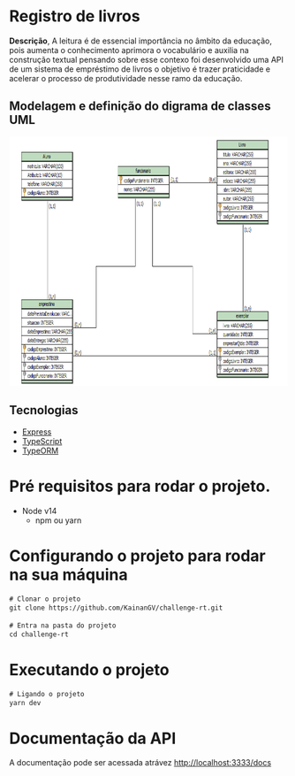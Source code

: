 # Registro de livros

**Descrição**, A leitura é de essencial importância no âmbito da educação, pois aumenta o conhecimento aprimora o vocabulário e auxilia na construção textual 
pensando sobre esse contexo foi desenvolvido uma API de um sistema de empréstimo de livros o objetivo é trazer praticidade e acelerar o processo de produtividade nesse ramo da educação.

## Modelagem e definição do digrama de classes UML
<p align="center">
  <img src="Uml.png" widht="550" height="450" />
</p>

## Tecnologias
- [Express](https://expressjs.com/pt-br/)
- [TypeScript](https://www.typescriptlang.org/)
- [TypeORM](https://typeorm.io/#/)

# Pré requisitos para rodar o projeto.

- Node v14
  - npm ou yarn

# Configurando o projeto para rodar na sua máquina

```shell
# Clonar o projeto
git clone https://github.com/KainanGV/challenge-rt.git

# Entra na pasta do projeto
cd challenge-rt
```

# Executando o projeto

```shell
# Ligando o projeto
yarn dev
```

# Documentação da API
A documentação pode ser acessada atrávez [http://localhost:3333/docs](http://localhost:3333/docs)


